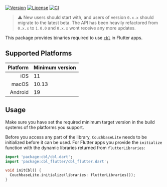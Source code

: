 [![Version](https://badgen.net/pub/v/cbl_flutter)](https://pub.dev/packages/cbl_flutter)
[![License](https://badgen.net/pub/license/cbl_flutter)](https://github.com/cofu-app/cbl-dart/blob/main/packages/cbl_flutter/LICENSE)
[![CI](https://github.com/cofu-app/cbl-dart/actions/workflows/ci.yaml/badge.svg)](https://github.com/cofu-app/cbl-dart/actions/workflows/ci.yaml)

> ⚠️ New users should start with, and users of version `0.x.x` should migrate to
> the latest beta. The API has been heavily refactored from `0.x.x` to `1.0.0`
> and `0.x.x` wont receive any more updates.

This package provides binaries required to use
[`cbl`](https://pub.dev/packages/cbl) in Flutter apps.

## Supported Platforms

| Platform | Minimum version |
| -------: | --------------- |
|      iOS | 11              |
|    macOS | 10.13           |
|  Android | 19              |

## Usage

Make sure you have set the required minimum target version in the build systems
of the platforms you support.

Before you access any part of the library, `CouchbaseLite` needs to be
initialized before it can be used. For Flutter apps you provide the `initialize`
function with the dynamic libraries returned from `flutterLibraries`:

```dart
import 'package:cbl/cbl.dart';
import 'package:cbl_flutter/cbl_flutter.dart';

void initCbl() {
  CouchbaseLite.initialize(libraries: flutterLibraries());
}
```
